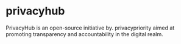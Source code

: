 # privacyhub
PrivacyHub is an open-source initiative by. privacypriority aimed at promoting transparency and accountability in the digital realm.
